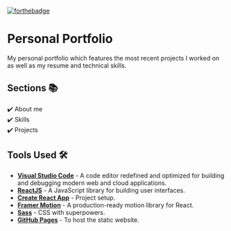 [![forthebadge](https://forthebadge.com/images/badges/60-percent-of-the-time-works-every-time.svg)](https://forthebadge.com)

# Personal Portfolio

My personal portfolio which features the most recent projects I worked on as well as my resume and technical skills.

## Sections 📚
✔️ About me \
✔️ Skills \
✔️ Projects

## Tools Used 🛠️
* [<b>Visual Studio Code</b>](https://code.visualstudio.com) - A code editor redefined and optimized for building and debugging modern web and cloud applications.
* [<b>ReactJS</b>](https://reactjs.org) - A JavaScript library for building user interfaces.
* [<b>Create React App</b>](https://create-react-app.dev) - Project setup.
* [<b>Framer Motion</b>](https://www.framer.com/motion/) - A production-ready motion library for React.
* [<b>Sass</b>](https://sass-lang.com) - CSS with superpowers.
* [<b>GitHub Pages</b>](https://create-react-app.dev/docs/deployment/#github-pages) - To host the static website.
